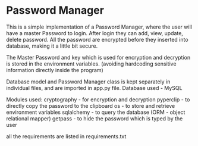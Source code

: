 # Password Manager
This is a simple implementation of a Password Manager, where the user will have a master Password to login. After login they can add, view, update, delete password. All the password are encrypted before they inserted into database, making it a little bit secure.

The Master Password and key which is used for encryption and decryption is stored in the environment variables. (avoiding hardcoding sensitive information directly inside the program)

Database model and Password Manager class is kept separately in individual files, and are  imported in app.py file.
Database used - MySQL

Modules used:
cryptography - for encryption and decryption
pyperclip    - to directly copy the password to the clipboard
os           - to store and retrieve environment variables
sqlalchemy   - to query the database (ORM - object relational mapper)
getpass      - to hide the password which is typed by the user

all the requirements are listed in requirements.txt
